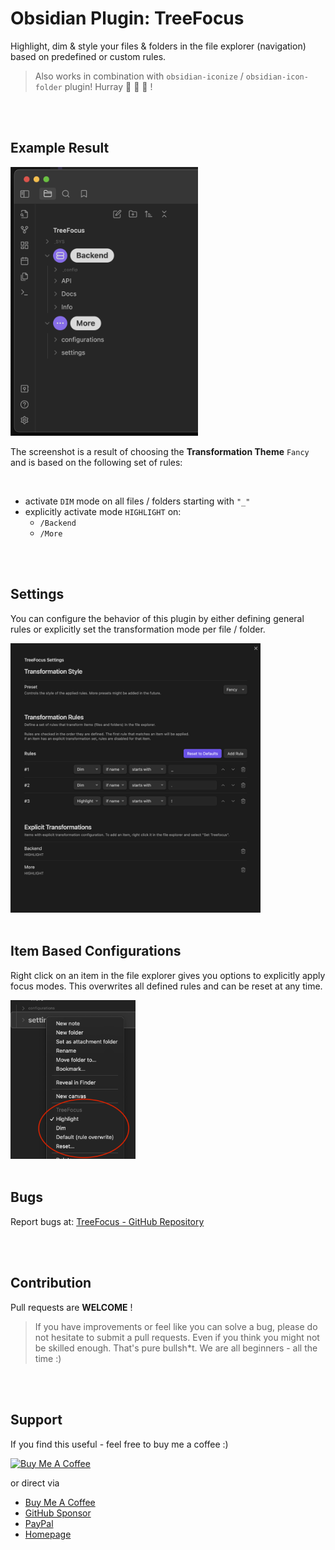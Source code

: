 # Obsidian Plugin: TreeFocus

Highlight, dim & style your files & folders in the file explorer (navigation)
based on predefined or custom rules.

> Also works in combination with `obsidian-iconize` / `obsidian-icon-folder` plugin! Hurray 🕺 🎊 🎉 !

<br/>
<br/>

## Example Result
<img src="resources/treefocus_01.png?raw=true" width="300">

<br/>

The screenshot is a result of choosing the **Transformation Theme** `Fancy` and is
based on the following set of rules:

<br/>

- activate `DIM` mode on all files / folders starting with `"_"`
- explicitly activate mode `HIGHLIGHT` on:
  - `/Backend`
  - `/More`


<br/>
<br/>

## Settings

You can configure the behavior of this plugin by either defining general rules
or explicitly set the transformation mode per file / folder.

<img src="resources/settings_01.png?raw=true" width="400">


<br/>
<br/>

## Item Based Configurations

Right click on an item in the file explorer gives you options to explicitly
apply focus modes. This overwrites all defined rules and can be reset at any time.

<img src="resources/context_menu_01.png?raw=true" width="200">


<br/>
<br/>

## Bugs

Report bugs at: [TreeFocus - GitHub Repository](https://github.com/iOSonntag/obsidian-plugin-treefocus/issues)


<br/>
<br/>

## Contribution

Pull requests are **WELCOME** !

> If you have improvements or feel like you can solve a bug, please do not
> hesitate to submit a pull requests. Even if you think you might not be skilled
> enough. That's pure bullsh*t. We are all beginners - all the time :)

<br/>
<br/>

## Support

If you find this useful - feel free to buy me a coffee :)

<a href="https://www.buymeacoffee.com/iOSonntag" target="_blank"><img
src="https://cdn.buymeacoffee.com/buttons/v2/default-yellow.png" alt="Buy Me A
Coffee" style="height: 60px !important;width: 217px !important;" ></a>

or direct via
- [Buy Me A Coffee](https://www.buymeacoffee.com/iOSonntag)
- [GitHub Sponsor](https://github.com/sponsors/iOSonntag)
- [PayPal](https://paypal.com/paypalme/iOSonntag/20)
- [Homepage](https://iOSonntag.com/buy-me-a-coffe)